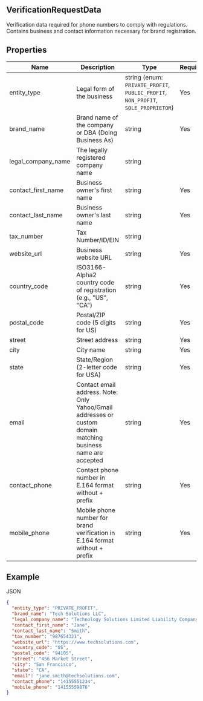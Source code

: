 ## VerificationRequestData

Verification data required for phone numbers to comply with regulations. Contains business and contact information necessary for brand registration.

## Properties

| Name | Description | Type | Required |
| --- | --- | --- | --- |
| entity_type | Legal form of the business | string (enum: `PRIVATE_PROFIT`, `PUBLIC_PROFIT`, `NON_PROFIT`, `SOLE_PROPRIETOR`) | Yes |
| brand_name | Brand name of the company or DBA (Doing Business As) | string | Yes |
| legal_company_name | The legally registered company name | string |  |
| contact_first_name | Business owner's first name | string | Yes |
| contact_last_name | Business owner's last name | string | Yes |
| tax_number | Tax Number/ID/EIN | string |  |
| website_url | Business website URL | string | Yes |
| country_code | ISO3166-Alpha2 country code of registration (e.g., "US", "CA") | string | Yes |
| postal_code | Postal/ZIP code (5 digits for US) | string | Yes |
| street | Street address | string | Yes |
| city | City name | string | Yes |
| state | State/Region (2-letter code for USA) | string | Yes |
| email | Contact email address. Note: Only Yahoo/Gmail addresses or custom domain matching business name are accepted | string | Yes |
| contact_phone | Contact phone number in E.164 format without + prefix | string | Yes |
| mobile_phone | Mobile phone number for brand verification in E.164 format without + prefix | string | Yes |

## Example

JSON

```json
{
  "entity_type": "PRIVATE_PROFIT",
  "brand_name": "Tech Solutions LLC",
  "legal_company_name": "Technology Solutions Limited Liability Company",
  "contact_first_name": "Jane",
  "contact_last_name": "Smith",
  "tax_number": "987654321",
  "website_url": "https://www.techsolutions.com",
  "country_code": "US",
  "postal_code": "94105",
  "street": "456 Market Street",
  "city": "San Francisco",
  "state": "CA",
  "email": "jane.smith@techsolutions.com",
  "contact_phone": "14155551234",
  "mobile_phone": "14155559876"
}
```